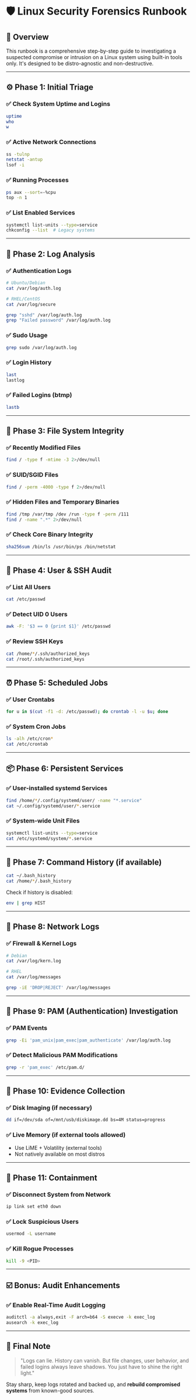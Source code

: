 # 🛡️ Linux Security Forensics Runbook

## 📖 Overview

This runbook is a comprehensive step-by-step guide to investigating a suspected compromise or intrusion on a Linux system using built-in tools only. It's designed to be distro-agnostic and non-destructive.

---

## ⚙️ Phase 1: Initial Triage

### ✅ Check System Uptime and Logins

```bash
uptime
who
w
```

### ✅ Active Network Connections

```bash
ss -tulnp
netstat -antup
lsof -i
```

### ✅ Running Processes

```bash
ps aux --sort=-%cpu
top -n 1
```

### ✅ List Enabled Services

```bash
systemctl list-units --type=service
chkconfig --list  # Legacy systems
```

---

## 🧾 Phase 2: Log Analysis

### ✅ Authentication Logs

```bash
# Ubuntu/Debian
cat /var/log/auth.log

# RHEL/CentOS
cat /var/log/secure

grep "sshd" /var/log/auth.log
grep "Failed password" /var/log/auth.log
```

### ✅ Sudo Usage

```bash
grep sudo /var/log/auth.log
```

### ✅ Login History

```bash
last
lastlog
```

### ✅ Failed Logins (btmp)

```bash
lastb
```

---

## 🧱 Phase 3: File System Integrity

### ✅ Recently Modified Files

```bash
find / -type f -mtime -3 2>/dev/null
```

### ✅ SUID/SGID Files

```bash
find / -perm -4000 -type f 2>/dev/null
```

### ✅ Hidden Files and Temporary Binaries

```bash
find /tmp /var/tmp /dev /run -type f -perm /111
find / -name ".*" 2>/dev/null
```

### ✅ Check Core Binary Integrity

```bash
sha256sum /bin/ls /usr/bin/ps /bin/netstat
```

---

## 🔐 Phase 4: User & SSH Audit

### ✅ List All Users

```bash
cat /etc/passwd
```

### ✅ Detect UID 0 Users

```bash
awk -F: '$3 == 0 {print $1}' /etc/passwd
```

### ✅ Review SSH Keys

```bash
cat /home/*/.ssh/authorized_keys
cat /root/.ssh/authorized_keys
```

---

## ⏰ Phase 5: Scheduled Jobs

### ✅ User Crontabs

```bash
for u in $(cut -f1 -d: /etc/passwd); do crontab -l -u $u; done
```

### ✅ System Cron Jobs

```bash
ls -alh /etc/cron*
cat /etc/crontab
```

---

## 📦 Phase 6: Persistent Services

### ✅ User-installed systemd Services

```bash
find /home/*/.config/systemd/user/ -name "*.service"
cat ~/.config/systemd/user/*.service
```

### ✅ System-wide Unit Files

```bash
systemctl list-units --type=service
cat /etc/systemd/system/*.service
```

---

## 📜 Phase 7: Command History (if available)

```bash
cat ~/.bash_history
cat /home/*/.bash_history
```

Check if history is disabled:

```bash
env | grep HIST
```

---

## 📡 Phase 8: Network Logs

### ✅ Firewall & Kernel Logs

```bash
# Debian
cat /var/log/kern.log

# RHEL
cat /var/log/messages

grep -iE 'DROP|REJECT' /var/log/messages
```

---

## 🧩 Phase 9: PAM (Authentication) Investigation

### ✅ PAM Events

```bash
grep -Ei 'pam_unix|pam_exec|pam_authenticate' /var/log/auth.log
```

### ✅ Detect Malicious PAM Modifications

```bash
grep -r 'pam_exec' /etc/pam.d/
```

---

## 💽 Phase 10: Evidence Collection

### ✅ Disk Imaging (if necessary)

```bash
dd if=/dev/sda of=/mnt/usb/diskimage.dd bs=4M status=progress
```

### ✅ Live Memory (if external tools allowed)

- Use LiME + Volatility (external tools)
- Not natively available on most distros

---

## 🔁 Phase 11: Containment

### ✅ Disconnect System from Network

```bash
ip link set eth0 down
```

### ✅ Lock Suspicious Users

```bash
usermod -L username
```

### ✅ Kill Rogue Processes

```bash
kill -9 <PID>
```

---

## ☑️ Bonus: Audit Enhancements

### ✅ Enable Real-Time Audit Logging

```bash
auditctl -a always,exit -F arch=b64 -S execve -k exec_log
ausearch -k exec_log
```

---

## 🧠 Final Note

> "Logs can lie. History can vanish. But file changes, user behavior, and failed logins always leave shadows. You just have to shine the right light."

Stay sharp, keep logs rotated and backed up, and **rebuild compromised systems** from known-good sources.
